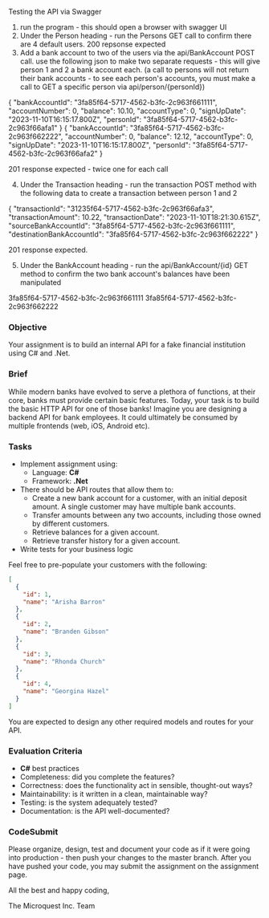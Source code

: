 Testing the API via Swagger 

1. run the program - this should open a browser with swagger UI 
2. Under the Person heading - run the Persons GET call to confirm there are 4 default users. 
200 repsonse expected
3. Add a bank account to two of the users via the api/BankAccount POST call. 
  use the following json to make two separate requests - this will give person 1 and 2 a bank account each. 
  (a call to persons will not return their bank accounts - to see each person's accounts, you must make a call to GET a specific person via api/person/{personId})

{
  "bankAccountId": "3fa85f64-5717-4562-b3fc-2c963f661111",
  "accountNumber": 0,
  "balance": 10.10,
  "accountType": 0,
  "signUpDate": "2023-11-10T16:15:17.800Z",
  "personId": "3fa85f64-5717-4562-b3fc-2c963f66afa1"
}
{
  "bankAccountId": "3fa85f64-5717-4562-b3fc-2c963f662222",
  "accountNumber": 0,
  "balance": 12.12,
  "accountType": 0,
  "signUpDate": "2023-11-10T16:15:17.800Z",
  "personId": "3fa85f64-5717-4562-b3fc-2c963f66afa2"
}

201 response expected - twice one for each call 


4. Under the Transaction heading - run the transaction POST method with the following data to create a transaction between person 1 and 2


{
  "transactionId": "31235f64-5717-4562-b3fc-2c963f66afa3",
  "transactionAmount": 10.22,
  "transactionDate": "2023-11-10T18:21:30.615Z",
  "sourceBankAccountId": "3fa85f64-5717-4562-b3fc-2c963f661111",
  "destinationBankAccountId": "3fa85f64-5717-4562-b3fc-2c963f662222"
}

201 response expected.

5. Under the BankAccount heading - run the api/BankAccount/{id} GET method to confirm the two bank account's balances have been manipulated 

3fa85f64-5717-4562-b3fc-2c963f661111
3fa85f64-5717-4562-b3fc-2c963f662222













### Objective

Your assignment is to build an internal API for a fake financial institution using C# and .Net.

### Brief

While modern banks have evolved to serve a plethora of functions, at their core, banks must provide certain basic features. Today, your task is to build the basic HTTP API for one of those banks! Imagine you are designing a backend API for bank employees. It could ultimately be consumed by multiple frontends (web, iOS, Android etc).

### Tasks

- Implement assignment using:
  - Language: **C#**
  - Framework: **.Net**
- There should be API routes that allow them to:
  - Create a new bank account for a customer, with an initial deposit amount. A
    single customer may have multiple bank accounts.
  - Transfer amounts between any two accounts, including those owned by
    different customers.
  - Retrieve balances for a given account.
  - Retrieve transfer history for a given account.
- Write tests for your business logic

Feel free to pre-populate your customers with the following:

```json
[
  {
    "id": 1,
    "name": "Arisha Barron"
  },
  {
    "id": 2,
    "name": "Branden Gibson"
  },
  {
    "id": 3,
    "name": "Rhonda Church"
  },
  {
    "id": 4,
    "name": "Georgina Hazel"
  }
]
```

You are expected to design any other required models and routes for your API.

### Evaluation Criteria

- **C#** best practices
- Completeness: did you complete the features?
- Correctness: does the functionality act in sensible, thought-out ways?
- Maintainability: is it written in a clean, maintainable way?
- Testing: is the system adequately tested?
- Documentation: is the API well-documented?

### CodeSubmit

Please organize, design, test and document your code as if it were going into production - then push your changes to the master branch. After you have pushed your code, you may submit the assignment on the assignment page.

All the best and happy coding,

The Microquest Inc. Team
